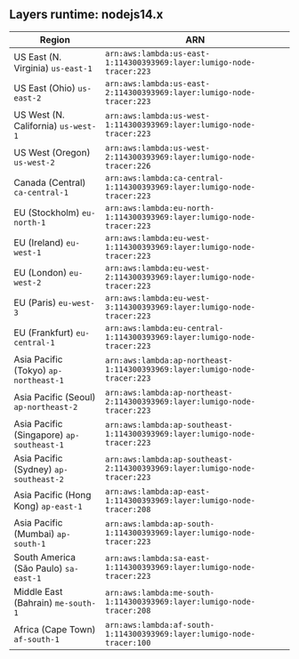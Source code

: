 Layers runtime: nodejs14.x
----
| Region | ARN |
| --- | --- |
|US East (N. Virginia)  `us-east-1`|`arn:aws:lambda:us-east-1:114300393969:layer:lumigo-node-tracer:223`|
|US East (Ohio)  `us-east-2`|`arn:aws:lambda:us-east-2:114300393969:layer:lumigo-node-tracer:223`|
|US West (N. California)  `us-west-1`|`arn:aws:lambda:us-west-1:114300393969:layer:lumigo-node-tracer:223`|
|US West (Oregon)  `us-west-2`|`arn:aws:lambda:us-west-2:114300393969:layer:lumigo-node-tracer:226`|
|Canada (Central)  `ca-central-1`|`arn:aws:lambda:ca-central-1:114300393969:layer:lumigo-node-tracer:223`|
|EU (Stockholm)  `eu-north-1`|`arn:aws:lambda:eu-north-1:114300393969:layer:lumigo-node-tracer:223`|
|EU (Ireland)  `eu-west-1`|`arn:aws:lambda:eu-west-1:114300393969:layer:lumigo-node-tracer:223`|
|EU (London)  `eu-west-2`|`arn:aws:lambda:eu-west-2:114300393969:layer:lumigo-node-tracer:223`|
|EU (Paris)  `eu-west-3`|`arn:aws:lambda:eu-west-3:114300393969:layer:lumigo-node-tracer:223`|
|EU (Frankfurt)  `eu-central-1`|`arn:aws:lambda:eu-central-1:114300393969:layer:lumigo-node-tracer:223`|
|Asia Pacific (Tokyo)  `ap-northeast-1`|`arn:aws:lambda:ap-northeast-1:114300393969:layer:lumigo-node-tracer:223`|
|Asia Pacific (Seoul)  `ap-northeast-2`|`arn:aws:lambda:ap-northeast-2:114300393969:layer:lumigo-node-tracer:223`|
|Asia Pacific (Singapore)  `ap-southeast-1`|`arn:aws:lambda:ap-southeast-1:114300393969:layer:lumigo-node-tracer:223`|
|Asia Pacific (Sydney)  `ap-southeast-2`|`arn:aws:lambda:ap-southeast-2:114300393969:layer:lumigo-node-tracer:223`|
|Asia Pacific (Hong Kong)  `ap-east-1`|`arn:aws:lambda:ap-east-1:114300393969:layer:lumigo-node-tracer:208`|
|Asia Pacific (Mumbai)  `ap-south-1`|`arn:aws:lambda:ap-south-1:114300393969:layer:lumigo-node-tracer:223`|
|South America (São Paulo)  `sa-east-1`|`arn:aws:lambda:sa-east-1:114300393969:layer:lumigo-node-tracer:223`|
|Middle East (Bahrain)  `me-south-1`|`arn:aws:lambda:me-south-1:114300393969:layer:lumigo-node-tracer:208`|
|Africa (Cape Town)  `af-south-1`|`arn:aws:lambda:af-south-1:114300393969:layer:lumigo-node-tracer:100`|
